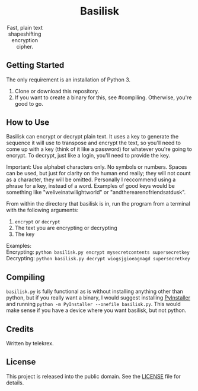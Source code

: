 <h1 align="center" style="margin-top: -10px"> Basilisk </h1>
<p align="center" style="width: 100;">
  Fast, plain text shapeshifting encryption cipher.<br>
</p>

<!-- /docs content is not used, but I'll leave it in the repository for archive reasons -->
<!-- artwork used was not created by me -->

## Getting Started
The only requirement is an installation of Python 3.
1. Clone or download this repository.
2. If you want to create a binary for this, see #compiling. Otherwise, you're good to go.

## How to Use
Basilisk can encrypt or decrypt plain text. It uses a key to generate the sequence it will use to transpose and encrypt the text, so you'll need to come up with a key (think of it like a password) for whatever you're going to encrypt. To decrypt, just like a login, you'll need to provide the key. 

Important: Use alphabet characters only. No symbols or numbers. Spaces can be used, but just for clarity on the human end really; they will not count as a character, they will be omitted. Personally I reccommend using a phrase for a key, instead of a word. Examples of good keys would be something like "weliveinatwilightworld" or "andtherearenofriendsatdusk".

From within the directory that basilisk is in, run the program from a terminal with the following arguments:
1. `encrypt` or `decrypt`
2. The text you are encrypting or decrypting
3. The key

Examples:  
Encrypting: `python basilisk.py encrypt mysecretcontents supersecretkey`  
Decrypting: `python basilisk.py decrypt wiogsjgioeagnagd supersecretkey` 

## Compiling
`basilisk.py` is fully functional as is without installing anything other than python, but if you really want a binary, I would suggest installing [PyInstaller](https://pyinstaller.org/en/stable/installation.html) and running `python -m PyInstaller --onefile basilisk.py`. This would make sense if you have a device where you want basilisk, but not python.

## Credits
Written by telekrex.

## License
This project is released into the public domain. See the [LICENSE](LICENSE) file for details.